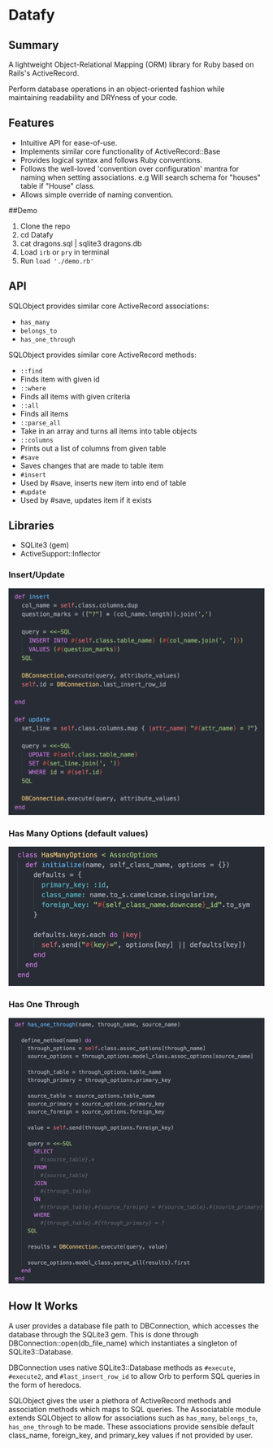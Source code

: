 # Datafy

## Summary

A lightweight Object-Relational Mapping (ORM) library for Ruby based on Rails's
ActiveRecord.

Perform database operations in an object-oriented fashion while maintaining
readability and DRYness of your code.

## Features

- Intuitive API for ease-of-use.
- Implements similar core functionality of ActiveRecord::Base
- Provides logical syntax and follows Ruby conventions.
- Follows the well-loved 'convention over configuration' mantra for naming
when setting associations. e.g Will search schema for "houses" table if "House"
class.
- Allows simple override of naming convention.

##Demo

1. Clone the repo
2. cd Datafy
3. cat dragons.sql | sqlite3 dragons.db
3. Load `irb` or `pry` in terminal
4. Run `load './demo.rb'`

## API

SQLObject provides similar core ActiveRecord associations:

- `has_many`
- `belongs_to`
- `has_one_through`

SQLObject provides similar core ActiveRecord methods:

- `::find`
- Finds item with given id
- `::where`
- Finds all items with given criteria
- `::all`
- Finds all items
- `::parse_all`
- Take in an array and turns all items into table objects
- `::columns`
- Prints out a list of columns from given table
- `#save`
- Saves changes that are made to table item
- `#insert`
- Used by #save, inserts new item into end of table
- `#update`
- Used by #save, updates item if it exists

## Libraries

- SQLite3 (gem)
- ActiveSupport::Inflector

### Insert/Update
![insert:update](./images/Insert:Update.png?raw=true)

### Has Many Options (default values)
![has_many_options](./images/has_many_options.png?raw=true)

### Has One Through
![has_one_through](./images/has_one_through.png?raw=true)


## How It Works

A user provides a database file path to DBConnection, which accesses the database
through the SQLite3 gem. This is done through DBConnection::open(db_file_name)
which instantiates a singleton of SQLite3::Database.

DBConnection uses native SQLite3::Database methods as `#execute`, `#execute2`,
and `#last_insert_row_id` to allow Orb to perform SQL queries in the
form of heredocs.

SQLObject gives the user a plethora of ActiveRecord methods and association
methods which maps to SQL queries. The Associatable module extends SQLObject to
allow for associations such as `has_many`, `belongs_to`, `has_one_through` to be
made. These associations provide sensible default class_name, foreign_key, and
primary_key values if not provided by user.
